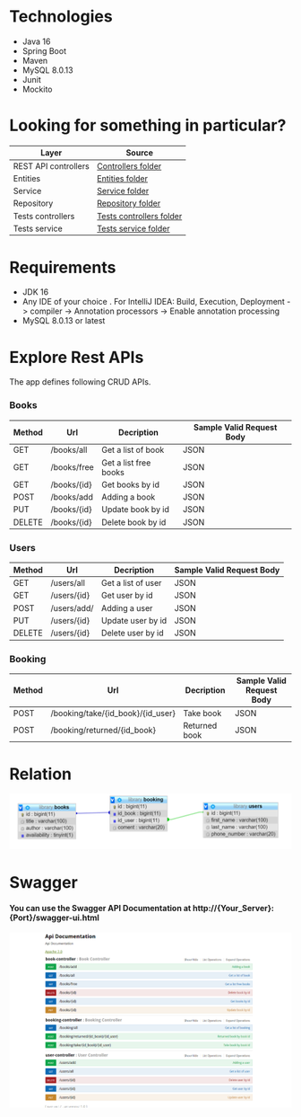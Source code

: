 <h1>Technologies</h1>
<ul>
<li>Java 16</li>
<li>Spring Boot</li>
<li>Maven</li>
<li>MySQL 8.0.13</li>
<li>Junit</li>
<li>Mockito</li>
</ul>
<h1>Looking for something in particular?</h1>
<table>
 <thead>
  <tr>
	<th>Layer</th>
	<th>Source</th>
  </tr>
 </thead>
<tbody>
	<tr>
	  <td>REST API controllers</td>
	  <td><a href="https://github.com/DenisDonchenko/rest_api_library/tree/main/src/main/java/com/library/org/library_system/controller">Controllers folder</a></td>
	</tr>
	<tr>
	  <td>Entities</td>
	  <td><a href="https://github.com/DenisDonchenko/rest_api_library/tree/main/src/main/java/com/library/org/library_system/model">Entities folder</a></td>	
	</tr>
	<tr>
	  <td>Service</td>
	  <td><a href="https://github.com/DenisDonchenko/rest_api_library/tree/main/src/main/java/com/library/org/library_system/service">Service folder</a></td>	
	</tr>
	<tr>
	  <td>Repository</td>
	  <td><a href="https://github.com/DenisDonchenko/rest_api_library/tree/main/src/main/java/com/library/org/library_system/repository">Repository folder</a></td>	
	</tr>
	<tr>
	  <td>Tests controllers</td>
	  <td><a href="https://github.com/DenisDonchenko/rest_api_library/tree/main/src/test/java/com/library/org/library_system/controllers">Tests controllers folder</a></td>	
	</tr>
	<tr>
	  <td>Tests service</td>
	  <td><a href="https://github.com/DenisDonchenko/rest_api_library/tree/main/src/test/java/com/library/org/library_system/service">Tests service folder</a></td>	
	</tr>
	
</tbody>
</table>

<h1>Requirements</h1>
<ul>
<li>JDK 16</li>
<li>Any IDE of your choice . For IntelliJ IDEA: Build, Execution, Deployment -> compiler -> Annotation processors -> Enable annotation processing</li>
<li>MySQL 8.0.13 or latest</li>
</ul>
<h1>Explore Rest APIs</h1>
The app defines following CRUD APIs.
<h3>Books</h3>

<table>
 <thead>
  <tr>
	<th>Method</th>
	<th>Url</th>
	<th>Decription</th>
	<th>Sample Valid Request Body</th>
  </tr>
 </thead>
<tbody>
	<tr>
	  <td>GET</td>
	  <td>/books/all</td>
	  <td>Get a list of book</td>
	  <td>JSON</td>
	</tr>
	<tr>
    <tr>
	  <td>GET</td>
	  <td>/books/free</td>
	  <td>Get a list free books</td>
	  <td>JSON</td>
	</tr>
	<tr>
	  <td>GET</td>
	  <td>/books/{id}</td>
	  <td>Get books by id</td>
	  <td>JSON</td>
	</tr>
	<tr>
	  <td>POST</td>
	  <td>/books/add</td>
	  <td>Adding a book</td>
	  <td>JSON</td>
	</tr>
    <tr>
	  <td>PUT</td>
	  <td>/books/{id}</td>
	  <td>Update book by id</td>
	  <td>JSON</td>
	</tr>	
    <tr>
	  <td>DELETE</td>
	  <td>/books/{id}</td>
	  <td>Delete book by id</td>
	  <td>JSON</td>
	</tr>


</tbody>
</table>
<h3>Users</h3>

<table>
 <thead>
  <tr>
	<th>Method</th>
	<th>Url</th>
	<th>Decription</th>
	<th>Sample Valid Request Body</th>
  </tr>
 </thead>
<tbody>
	<tr>
	  <td>GET</td>
	  <td>/users/all</td>
	  <td>Get a list of user</td>
	  <td>JSON</td>
	</tr>
	<tr>
	  <td>GET</td>
	  <td>/users/{id}</td>
	  <td>Get user by id</td>
	  <td>JSON</td>
	</tr>
	<tr>
	  <td>POST</td>
	  <td>/users/add/</td>
	  <td>Adding a user</td>
	  <td>JSON</td>
	</tr>
	<tr>
	  <td>PUT</td>
	  <td>/users/{id}</td>
	  <td>Update user by id</td>
	  <td>JSON</td>
	</tr>
    <tr>
	  <td>DELETE</td>
	  <td>/users/{id}</td>
	  <td>Delete user by id</td>
	  <td>JSON</td>
	</tr>
</tbody>
</table>

<h3>Booking</h3>

<table>
 <thead>
  <tr>
	<th>Method</th>
	<th>Url</th>
	<th>Decription</th>
	<th>Sample Valid Request Body</th>
  </tr>
 </thead>
<tbody>
	<tr>
	  <td>POST</td>
	  <td>/booking/take/{id_book}/{id_user}</td>
	  <td>Take book</td>
	  <td>JSON</td>
	</tr>
    <tr>
	  <td>POST</td>
	  <td>/booking/returned/{id_book}</td>
	  <td>Returned book</td>
	  <td>JSON</td>
	</tr>
</tbody>
</table>

<h1>Relation</h1>

![img.png](img.png)

<h1>Swagger</h1>
<h4>You can use the Swagger API Documentation at http://{Your_Server}:{Port}/swagger-ui.html</h4>

![img_1.png](img_1.png)
